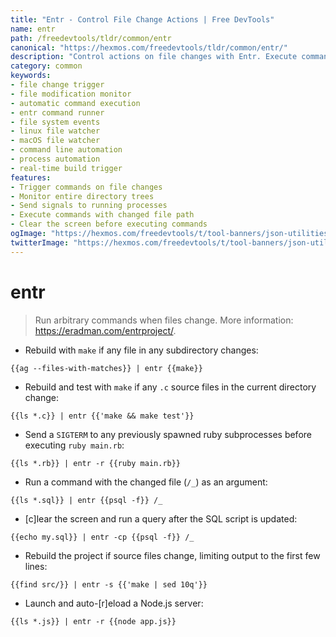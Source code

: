 ```yaml
---
title: "Entr - Control File Change Actions | Free DevTools"
name: entr
path: /freedevtools/tldr/common/entr
canonical: "https://hexmos.com/freedevtools/tldr/common/entr/"
description: "Control actions on file changes with Entr. Execute commands automatically when files are modified. Free online tool, no registration required."
category: common
keywords:
- file change trigger
- file modification monitor
- automatic command execution
- entr command runner
- file system events
- linux file watcher
- macOS file watcher
- command line automation
- process automation
- real-time build trigger
features:
- Trigger commands on file changes
- Monitor entire directory trees
- Send signals to running processes
- Execute commands with changed file path
- Clear the screen before executing commands
ogImage: "https://hexmos.com/freedevtools/t/tool-banners/json-utilities-banner.png"
twitterImage: "https://hexmos.com/freedevtools/t/tool-banners/json-utilities-banner.png"
---
```


# entr

> Run arbitrary commands when files change.
> More information: <https://eradman.com/entrproject/>.

- Rebuild with `make` if any file in any subdirectory changes:

`{{ag --files-with-matches}} | entr {{make}}`

- Rebuild and test with `make` if any `.c` source files in the current directory change:

`{{ls *.c}} | entr {{'make && make test'}}`

- Send a `SIGTERM` to any previously spawned ruby subprocesses before executing `ruby main.rb`:

`{{ls *.rb}} | entr -r {{ruby main.rb}}`

- Run a command with the changed file (`/_`) as an argument:

`{{ls *.sql}} | entr {{psql -f}} /_`

- [c]lear the screen and run a query after the SQL script is updated:

`{{echo my.sql}} | entr -cp {{psql -f}} /_`

- Rebuild the project if source files change, limiting output to the first few lines:

`{{find src/}} | entr -s {{'make | sed 10q'}}`

- Launch and auto-[r]eload a Node.js server:

`{{ls *.js}} | entr -r {{node app.js}}`
